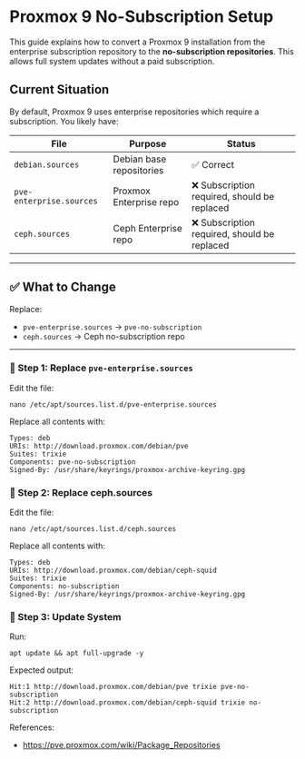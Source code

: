 # Proxmox 9 No-Subscription Setup

This guide explains how to convert a Proxmox 9 installation from the enterprise subscription repository to the **no-subscription repositories**. This allows full system updates without a paid subscription.

## Current Situation

By default, Proxmox 9 uses enterprise repositories which require a subscription. You likely have:

| File | Purpose | Status |
|------|---------|--------|
| `debian.sources` | Debian base repositories | ✅ Correct |
| `pve-enterprise.sources` | Proxmox Enterprise repo | ❌ Subscription required, should be replaced |
| `ceph.sources` | Ceph Enterprise repo | ❌ Subscription required, should be replaced |

---

## ✅ What to Change

Replace:

- `pve-enterprise.sources` → `pve-no-subscription`
- `ceph.sources` → Ceph no-subscription repo

---

### 🧩 Step 1: Replace `pve-enterprise.sources`

Edit the file:

```
nano /etc/apt/sources.list.d/pve-enterprise.sources
```
Replace all contents with:

```
Types: deb
URIs: http://download.proxmox.com/debian/pve
Suites: trixie
Components: pve-no-subscription
Signed-By: /usr/share/keyrings/proxmox-archive-keyring.gpg
```

### 🧩 Step 2: Replace ceph.sources
Edit the file:

```
nano /etc/apt/sources.list.d/ceph.sources
```
Replace all contents with:

```
Types: deb
URIs: http://download.proxmox.com/debian/ceph-squid
Suites: trixie
Components: no-subscription
Signed-By: /usr/share/keyrings/proxmox-archive-keyring.gpg
```
### 🧩 Step 3: Update System
Run:
```
apt update && apt full-upgrade -y
```
Expected output:

```
Hit:1 http://download.proxmox.com/debian/pve trixie pve-no-subscription
Hit:2 http://download.proxmox.com/debian/ceph-squid trixie no-subscription
```
References:
- https://pve.proxmox.com/wiki/Package_Repositories
